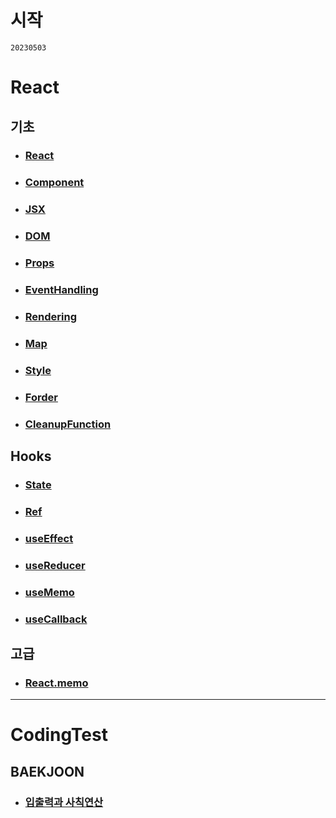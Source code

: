 # 시작
`20230503`

# React
  ## 기초
  - ### [React](/React/React.md)
  - ### [Component](/React/Component.md)
  - ### [JSX](/React//JSX.md)
  - ### [DOM](/React/DOM.md)
  - ### [Props](/React/Props.md)
  - ### [EventHandling](/React/Event.md)
  - ### [Rendering](/React/Rendering.md)
  - ### [Map](/React/Map.md)
  - ### [Style](/React/Style.md)
  - ### [Forder](/React/Forder.md)
  - ### [CleanupFunction](/React//CleanupFunction.md)

  ## Hooks
  - ### [State](/React/State.md)
  - ### [Ref](/React/Ref.md)
  - ### [useEffect](/React/useEffect.md)
  - ### [useReducer](/React/useReducer.md)
  - ### [useMemo](/React/useMemo.md)
  - ### [useCallback](/React/useCallback.md)

  ## 고급
  - ### [React.memo](/React/React.memo.md)
---

# CodingTest
  ## BAEKJOON
  - ### [입출력과 사칙연산](/CodingTest/baekjoon/%EC%9E%85%EC%B6%9C%EB%A0%A5%EA%B3%BC%20%EC%82%AC%EC%B9%99%EC%97%B0%EC%82%B0/)


